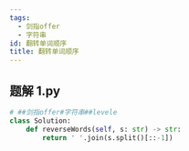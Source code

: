 ```yaml
---
tags:
  - 剑指offer
  - 字符串
id: 翻转单词顺序
title: 翻转单词顺序
---
```


## 题解 1.py

```.py
# ##剑指offer#字符串##levele
class Solution:
    def reverseWords(self, s: str) -> str:
        return ' '.join(s.split()[::-1])

```


